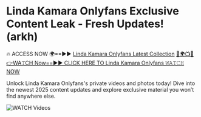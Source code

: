 # Linda Kamara Onlyfans Exclusive Content Leak - Fresh Updates! (arkh)

🔥 ACCESS NOW 🌍==►► <a href="https://tinyurl.com/3fjeunct" rel="nofollow">Linda Kamara Onlyfans Latest Collection</a></h3>
[🔴🌍📺📱👉WA𝚃CH Now==►► CLICK HERE TO Linda Kamara Onlyfans 𝚆𝙰𝚃𝙲𝙷 NOW](https://tinyurl.com/3fjeunct)

Unlock Linda Kamara Onlyfans's private videos and photos today! Dive into the newest 2025 content updates and explore exclusive material you won’t find anywhere else.


<a href="https://tinyurl.com/3fjeunct" rel="nofollow" data-target="animated-image.originalLink"><img src="https://camo.githubusercontent.com/8a4f000d20f83aca3bf7ec5f350d767afa0574a8a352519fd8cfa583a6f93a33/68747470733a2f2f692e696d6775722e636f6d2f644a486b345a712e676966" alt="WATCH Videos" data-canonical-src="https://i.imgur.com/dJHk4Zq.gif" style="max-width: 100%; display: inline-block;" data-target="animated-image.originalImage"></a>
